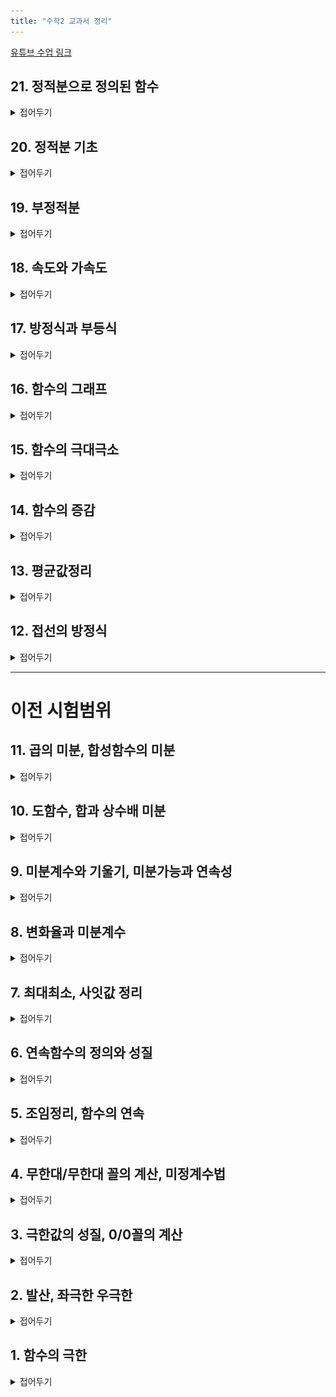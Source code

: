 ```yaml
---
title: "수학2 교과서 정리"
---
```

<a href ="https://youtube.com/playlist?list=PLZbiDKYSrfMBMUVCpr-5bDrsdRHLQMvcG&si=QUIhi1EWWqAx_C9e">유튜브 수업 링크</a>

## 21. 정적분으로 정의된 함수
<details>
    <summary>접어두기</summary>
<img src="/assets/two cs/21. 정적분으로 (1).jpg"/>
<img src="/assets/two cs/21. 정적분으로 (2).jpg"/>
<img src="/assets/two cs/21. 정적분으로 (3).jpg"/>
<img src="/assets/two cs/21. 정적분으로 (4).jpg"/>
<img src="/assets/two cs/21. 정적분으로 (5).jpg"/>
<img src="/assets/two cs/21. 정적분으로 (6).jpg"/>
<img src="/assets/two cs/21. 정적분으로 (7).jpg"/>
<img src="/assets/two cs/21. 정적분으로 (8).jpg"/>
<img src="/assets/two cs/21. 정적분으로 (9).jpg"/>
<img src="/assets/two cs/21. 정적분으로 (10).jpg"/>
<img src="/assets/two cs/21. 정적분으로 (11).jpg"/>
<img src="/assets/two cs/21. 정적분으로 (12).jpg"/>
<img src="/assets/two cs/21. 정적분으로 (13).jpg"/>
<img src="/assets/two cs/21. 정적분으로 (14).jpg"/>
<img src="/assets/two cs/21. 정적분으로 (15).jpg"/>
<img src="/assets/two cs/21. 정적분으로 (16).jpg"/>
<img src="/assets/two cs/21. 정적분으로 (17).jpg"/>
<img src="/assets/two cs/21. 정적분으로 (18).jpg"/>
<img src="/assets/two cs/21. 정적분으로 (19).jpg"/>
<img src="/assets/two cs/21. 정적분으로 (20).jpg"/>
<img src="/assets/two cs/21. 정적분으로 (21).jpg"/>
</details>

## 20. 정적분 기초
<details>
    <summary>접어두기</summary>
<img src="/assets/two cs/20. 정적분 기초 (1).jpg"/>
<img src="/assets/two cs/20. 정적분 기초 (2).jpg"/>
<img src="/assets/two cs/20. 정적분 기초 (3).jpg"/>
<img src="/assets/two cs/20. 정적분 기초 (4).jpg"/>
<img src="/assets/two cs/20. 정적분 기초 (5).jpg"/>
<img src="/assets/two cs/20. 정적분 기초 (6).jpg"/>
<img src="/assets/two cs/20. 정적분 기초 (7).jpg"/>
<img src="/assets/two cs/20. 정적분 기초 (8).jpg"/>
<img src="/assets/two cs/20. 정적분 기초 (9).jpg"/>
<img src="/assets/two cs/20. 정적분 기초 (10).jpg"/>
<img src="/assets/two cs/20. 정적분 기초 (11).jpg"/>
<img src="/assets/two cs/20. 정적분 기초 (12).jpg"/>
<img src="/assets/two cs/20. 정적분 기초 (13).jpg"/>
<img src="/assets/two cs/20. 정적분 기초 (14).jpg"/>
<img src="/assets/two cs/20. 정적분 기초 (15).jpg"/>
<img src="/assets/two cs/20. 정적분 기초 (16).jpg"/>
<img src="/assets/two cs/20. 정적분 기초 (17).jpg"/>
<img src="/assets/two cs/20. 정적분 기초 (18).jpg"/>
<img src="/assets/two cs/20. 정적분 기초 (19).jpg"/>
<img src="/assets/two cs/20. 정적분 기초 (20).jpg"/>
<img src="/assets/two cs/20. 정적분 기초 (21).jpg"/>
<img src="/assets/two cs/20. 정적분 기초 (22).jpg"/>
<img src="/assets/two cs/20. 정적분 기초 (23).jpg"/>
</details>


## 19. 부정적분
<details>
    <summary>접어두기</summary>
<img src="/assets/two cs/19. 부정적분 (1).jpg"/>
<img src="/assets/two cs/19. 부정적분 (2).jpg"/>
<img src="/assets/two cs/19. 부정적분 (3).jpg"/>
<img src="/assets/two cs/19. 부정적분 (4).jpg"/>
<img src="/assets/two cs/19. 부정적분 (5).jpg"/>
<img src="/assets/two cs/19. 부정적분 (6).jpg"/>
<img src="/assets/two cs/19. 부정적분 (7).jpg"/>
<img src="/assets/two cs/19. 부정적분 (8).jpg"/>
<img src="/assets/two cs/19. 부정적분 (9).jpg"/>
<img src="/assets/two cs/19. 부정적분 (10).jpg"/>
<img src="/assets/two cs/19. 부정적분 (11).jpg"/>
<img src="/assets/two cs/19. 부정적분 (12).jpg"/>
<img src="/assets/two cs/19. 부정적분 (13).jpg"/>
<img src="/assets/two cs/19. 부정적분 (14).jpg"/>
<img src="/assets/two cs/19. 부정적분 (15).jpg"/>
<img src="/assets/two cs/19. 부정적분 (16).jpg"/>
<img src="/assets/two cs/19. 부정적분 (17).jpg"/>
<img src="/assets/two cs/19. 부정적분 (18).jpg"/>
<img src="/assets/two cs/19. 부정적분 (19).jpg"/>
<img src="/assets/two cs/19. 부정적분 (20).jpg"/>
<img src="/assets/two cs/19. 부정적분 (21).jpg"/>
</details>




## 18. 속도와 가속도
<details>
    <summary>접어두기</summary>
<img src="/assets/two cs/18. 속도와 가속도 (1).jpg"/>
<img src="/assets/two cs/18. 속도와 가속도 (2).jpg"/>
<img src="/assets/two cs/18. 속도와 가속도 (3).jpg"/>
<img src="/assets/two cs/18. 속도와 가속도 (4).jpg"/>
<img src="/assets/two cs/18. 속도와 가속도 (5).jpg"/>
<img src="/assets/two cs/18. 속도와 가속도 (6).jpg"/>
<img src="/assets/two cs/18. 속도와 가속도 (7).jpg"/>
<img src="/assets/two cs/18. 속도와 가속도 (8).jpg"/>
<img src="/assets/two cs/18. 속도와 가속도 (9).jpg"/>
<img src="/assets/two cs/18. 속도와 가속도 (10).jpg"/>
<img src="/assets/two cs/18. 속도와 가속도 (11).jpg"/>
<img src="/assets/two cs/18. 속도와 가속도 (12).jpg"/>
<img src="/assets/two cs/18. 속도와 가속도 (13).jpg"/>
<img src="/assets/two cs/18. 속도와 가속도 (14).jpg"/>
<img src="/assets/two cs/18. 속도와 가속도 (15).jpg"/>
<img src="/assets/two cs/18. 속도와 가속도 (16).jpg"/>
<img src="/assets/two cs/18. 속도와 가속도 (17).jpg"/>
</details>


## 17. 방정식과 부등식
<details>
    <summary>접어두기</summary>
</details>



## 16. 함수의 그래프
<details>
    <summary>접어두기</summary>
<img src="/assets/two cs/16. 함수의 그래프 (1).jpg"/>
<img src="/assets/two cs/16. 함수의 그래프 (2).jpg"/>
<img src="/assets/two cs/16. 함수의 그래프 (3).jpg"/>
<img src="/assets/two cs/16. 함수의 그래프 (4).jpg"/>
<img src="/assets/two cs/16. 함수의 그래프 (5).jpg"/>
<img src="/assets/two cs/16. 함수의 그래프 (6).jpg"/>
<img src="/assets/two cs/16. 함수의 그래프 (7).jpg"/>
<img src="/assets/two cs/16. 함수의 그래프 (8).jpg"/>
<img src="/assets/two cs/16. 함수의 그래프 (9).jpg"/>
<img src="/assets/two cs/16. 함수의 그래프 (10).jpg"/>
<img src="/assets/two cs/16. 함수의 그래프 (11).jpg"/>
<img src="/assets/two cs/16. 함수의 그래프 (12).jpg"/>
<img src="/assets/two cs/16. 함수의 그래프 (13).jpg"/>
<img src="/assets/two cs/16. 함수의 그래프 (14).jpg"/>
<img src="/assets/two cs/16. 함수의 그래프 (15).jpg"/>
</details>



## 15. 함수의 극대극소
<details>
    <summary>접어두기</summary>
<img src="/assets/two cs/15. 함수의 극대극소 (1).jpg"/>
<img src="/assets/two cs/15. 함수의 극대극소 (2).jpg"/>
<img src="/assets/two cs/15. 함수의 극대극소 (3).jpg"/>
<img src="/assets/two cs/15. 함수의 극대극소 (4).jpg"/>
<img src="/assets/two cs/15. 함수의 극대극소 (5).jpg"/>
<img src="/assets/two cs/15. 함수의 극대극소 (6).jpg"/>
<img src="/assets/two cs/15. 함수의 극대극소 (7).jpg"/>
<img src="/assets/two cs/15. 함수의 극대극소 (8).jpg"/>
<img src="/assets/two cs/15. 함수의 극대극소 (9).jpg"/>
<img src="/assets/two cs/15. 함수의 극대극소 (10).jpg"/>
<img src="/assets/two cs/15. 함수의 극대극소 (11).jpg"/>
<img src="/assets/two cs/15. 함수의 극대극소 (12).jpg"/>
<img src="/assets/two cs/15. 함수의 극대극소 (13).jpg"/>
<img src="/assets/two cs/15. 함수의 극대극소 (14).jpg"/>
<img src="/assets/two cs/15. 함수의 극대극소 (15).jpg"/>
<img src="/assets/two cs/15. 함수의 극대극소 (16).jpg"/>
<img src="/assets/two cs/15. 함수의 극대극소 (17).jpg"/>
<img src="/assets/two cs/15. 함수의 극대극소 (18).jpg"/>
<img src="/assets/two cs/15. 함수의 극대극소 (19).jpg"/>
<img src="/assets/two cs/15. 함수의 극대극소 (20).jpg"/>
<img src="/assets/two cs/15. 함수의 극대극소 (21).jpg"/>
<img src="/assets/two cs/15. 함수의 극대극소 (22).jpg"/>
<img src="/assets/two cs/15. 함수의 극대극소 (23).jpg"/>
<img src="/assets/two cs/15. 함수의 극대극소 (24).jpg"/>
</details>


## 14. 함수의 증감
<details>
    <summary>접어두기</summary>
<img src="/assets/two cs/14. 함수의 증감 (1).jpg"/>
<img src="/assets/two cs/14. 함수의 증감 (2).jpg"/>
<img src="/assets/two cs/14. 함수의 증감 (3).jpg"/>
<img src="/assets/two cs/14. 함수의 증감 (4).jpg"/>
<img src="/assets/two cs/14. 함수의 증감 (5).jpg"/>
<img src="/assets/two cs/14. 함수의 증감 (6).jpg"/>
<img src="/assets/two cs/14. 함수의 증감 (7).jpg"/>
<img src="/assets/two cs/14. 함수의 증감 (8).jpg"/>
<img src="/assets/two cs/14. 함수의 증감 (9).jpg"/>
<img src="/assets/two cs/14. 함수의 증감 (10).jpg"/>
<img src="/assets/two cs/14. 함수의 증감 (11).jpg"/>
<img src="/assets/two cs/14. 함수의 증감 (12).jpg"/>
<img src="/assets/two cs/14. 함수의 증감 (13).jpg"/>
<img src="/assets/two cs/14. 함수의 증감 (14).jpg"/>
<img src="/assets/two cs/14. 함수의 증감 (15).jpg"/>
<img src="/assets/two cs/14. 함수의 증감 (16).jpg"/>
<img src="/assets/two cs/14. 함수의 증감 (17).jpg"/>
<img src="/assets/two cs/14. 함수의 증감 (18).jpg"/>
<img src="/assets/two cs/14. 함수의 증감 (19).jpg"/>
<img src="/assets/two cs/14. 함수의 증감 (20).jpg"/>
<img src="/assets/two cs/14. 함수의 증감 (21).jpg"/>
</details>



## 13. 평균값정리
<details>
    <summary>접어두기</summary>
<img src="/assets/two cs/13. 펑균값정리 (1).jpg"/>
<img src="/assets/two cs/13. 펑균값정리 (2).jpg"/>
<img src="/assets/two cs/13. 펑균값정리 (3).jpg"/>
<img src="/assets/two cs/13. 펑균값정리 (4).jpg"/>
<img src="/assets/two cs/13. 펑균값정리 (5).jpg"/>
<img src="/assets/two cs/13. 펑균값정리 (6).jpg"/>
<img src="/assets/two cs/13. 펑균값정리 (7).jpg"/>
<img src="/assets/two cs/13. 펑균값정리 (8).jpg"/>
<img src="/assets/two cs/13. 펑균값정리 (9).jpg"/>
<img src="/assets/two cs/13. 펑균값정리 (10).jpg"/>
<img src="/assets/two cs/13. 펑균값정리 (11).jpg"/>
<img src="/assets/two cs/13. 펑균값정리 (12).jpg"/>
<img src="/assets/two cs/13. 펑균값정리 (13).jpg"/>
<img src="/assets/two cs/13. 펑균값정리 (14).jpg"/>
<img src="/assets/two cs/13. 펑균값정리 (15).jpg"/>
<img src="/assets/two cs/13. 펑균값정리 (16).jpg"/>
<img src="/assets/two cs/13. 펑균값정리 (17).jpg"/>
<img src="/assets/two cs/13. 펑균값정리 (18).jpg"/>
<img src="/assets/two cs/13. 펑균값정리 (19).jpg"/>
<img src="/assets/two cs/13. 펑균값정리 (20).jpg"/>
<img src="/assets/two cs/13. 펑균값정리 (21).jpg"/>
<img src="/assets/two cs/13. 펑균값정리 (22).jpg"/>
<img src="/assets/two cs/13. 펑균값정리 (23).jpg"/>
<img src="/assets/two cs/13. 펑균값정리 (24).jpg"/>
<img src="/assets/two cs/13. 펑균값정리 (25).jpg"/>
<img src="/assets/two cs/13. 펑균값정리 (26).jpg"/>
</details>

## 12. 접선의 방정식
<details>
    <summary>접어두기</summary>
<img src="/assets/two cs/12. 접선의 방정식 (1).jpg"/>
<img src="/assets/two cs/12. 접선의 방정식 (2).jpg"/>
<img src="/assets/two cs/12. 접선의 방정식 (3).jpg"/>
<img src="/assets/two cs/12. 접선의 방정식 (4).jpg"/>
<img src="/assets/two cs/12. 접선의 방정식 (5).jpg"/>
<img src="/assets/two cs/12. 접선의 방정식 (6).jpg"/>
<img src="/assets/two cs/12. 접선의 방정식 (7).jpg"/>
<img src="/assets/two cs/12. 접선의 방정식 (8).jpg"/>
<img src="/assets/two cs/12. 접선의 방정식 (9).jpg"/>
<img src="/assets/two cs/12. 접선의 방정식 (10).jpg"/>
<img src="/assets/two cs/12. 접선의 방정식 (11).jpg"/>
<img src="/assets/two cs/12. 접선의 방정식 (12).jpg"/>
<img src="/assets/two cs/12. 접선의 방정식 (13).jpg"/>
<img src="/assets/two cs/12. 접선의 방정식 (14).jpg"/>
<img src="/assets/two cs/12. 접선의 방정식 (15).jpg"/>
<img src="/assets/two cs/12. 접선의 방정식 (16).jpg"/>
<img src="/assets/two cs/12. 접선의 방정식 (17).jpg"/>
<img src="/assets/two cs/12. 접선의 방정식 (18).jpg"/>
<img src="/assets/two cs/12. 접선의 방정식 (19).jpg"/>
<img src="/assets/two cs/12. 접선의 방정식 (20).jpg"/>
<img src="/assets/two cs/12. 접선의 방정식 (21).jpg"/>
</details>


***
# 이전 시험범위

## 11. 곱의 미분, 합성함수의 미분
<details>
    <summary>접어두기</summary>
<img src="/assets/two cs/11. 곱미분, 합성함수 미분 (1).jpg"/>
<img src="/assets/two cs/11. 곱미분, 합성함수 미분 (2).jpg"/>
<img src="/assets/two cs/11. 곱미분, 합성함수 미분 (3).jpg"/>
<img src="/assets/two cs/11. 곱미분, 합성함수 미분 (4).jpg"/>
<img src="/assets/two cs/11. 곱미분, 합성함수 미분 (5).jpg"/>
<img src="/assets/two cs/11. 곱미분, 합성함수 미분 (6).jpg"/>
<img src="/assets/two cs/11. 곱미분, 합성함수 미분 (7).jpg"/>
<img src="/assets/two cs/11. 곱미분, 합성함수 미분 (8).jpg"/>
<img src="/assets/two cs/11. 곱미분, 합성함수 미분 (9).jpg"/>
<img src="/assets/two cs/11. 곱미분, 합성함수 미분 (10).jpg"/>
<img src="/assets/two cs/11. 곱미분, 합성함수 미분 (11).jpg"/>
<img src="/assets/two cs/11. 곱미분, 합성함수 미분 (12).jpg"/>
<img src="/assets/two cs/11. 곱미분, 합성함수 미분 (13).jpg"/>
<img src="/assets/two cs/11. 곱미분, 합성함수 미분 (14).jpg"/>
<img src="/assets/two cs/11. 곱미분, 합성함수 미분 (15).jpg"/>
<img src="/assets/two cs/11. 곱미분, 합성함수 미분 (16).jpg"/>
</details>

## 10. 도함수, 합과 상수배 미분
<details>
    <summary>접어두기</summary>
<img src="/assets/two cs/10. 도함수, 합 미분 (1).jpg"/>
<img src="/assets/two cs/10. 도함수, 합 미분 (2).jpg"/>
<img src="/assets/two cs/10. 도함수, 합 미분 (3).jpg"/>
<img src="/assets/two cs/10. 도함수, 합 미분 (4).jpg"/>
<img src="/assets/two cs/10. 도함수, 합 미분 (5).jpg"/>
<img src="/assets/two cs/10. 도함수, 합 미분 (6).jpg"/>
<img src="/assets/two cs/10. 도함수, 합 미분 (7).jpg"/>
<img src="/assets/two cs/10. 도함수, 합 미분 (8).jpg"/>
<img src="/assets/two cs/10. 도함수, 합 미분 (9).jpg"/>
<img src="/assets/two cs/10. 도함수, 합 미분 (10).jpg"/>
<img src="/assets/two cs/10. 도함수, 합 미분 (11).jpg"/>
<img src="/assets/two cs/10. 도함수, 합 미분 (12).jpg"/>
<img src="/assets/two cs/10. 도함수, 합 미분 (13).jpg"/>
<img src="/assets/two cs/10. 도함수, 합 미분 (14).jpg"/>
<img src="/assets/two cs/10. 도함수, 합 미분 (15).jpg"/>
<img src="/assets/two cs/10. 도함수, 합 미분 (16).jpg"/>
</details>

## 9. 미분계수와 기울기, 미분가능과 연속성
<details>
    <summary>접어두기</summary>
<img src="/assets/two cs/9. 기울기, 미분가능 (1).jpg"/>
<img src="/assets/two cs/9. 기울기, 미분가능 (2).jpg"/>
<img src="/assets/two cs/9. 기울기, 미분가능 (3).jpg"/>
<img src="/assets/two cs/9. 기울기, 미분가능 (4).jpg"/>
<img src="/assets/two cs/9. 기울기, 미분가능 (5).jpg"/>
<img src="/assets/two cs/9. 기울기, 미분가능 (6).jpg"/>
<img src="/assets/two cs/9. 기울기, 미분가능 (7).jpg"/>
<img src="/assets/two cs/9. 기울기, 미분가능 (8).jpg"/>
<img src="/assets/two cs/9. 기울기, 미분가능 (9).jpg"/>
<img src="/assets/two cs/9. 기울기, 미분가능 (10).jpg"/>
<img src="/assets/two cs/9. 기울기, 미분가능 (11).jpg"/>
<img src="/assets/two cs/9. 기울기, 미분가능 (12).jpg"/>
<img src="/assets/two cs/9. 기울기, 미분가능 (13).jpg"/>
<img src="/assets/two cs/9. 기울기, 미분가능 (14).jpg"/>
<img src="/assets/two cs/9. 기울기, 미분가능 (15).jpg"/>
<img src="/assets/two cs/9. 기울기, 미분가능 (16).jpg"/>
</details>

## 8. 변화율과 미분계수
<details>
    <summary>접어두기</summary>
<img src="/assets/two cs/8. 변화율과 미분계수 (1).jpg"/>
<img src="/assets/two cs/8. 변화율과 미분계수 (2).jpg"/>
<img src="/assets/two cs/8. 변화율과 미분계수 (3).jpg"/>
<img src="/assets/two cs/8. 변화율과 미분계수 (4).jpg"/>
<img src="/assets/two cs/8. 변화율과 미분계수 (5).jpg"/>
<img src="/assets/two cs/8. 변화율과 미분계수 (6).jpg"/>
<img src="/assets/two cs/8. 변화율과 미분계수 (7).jpg"/>
<img src="/assets/two cs/8. 변화율과 미분계수 (8).jpg"/>
<img src="/assets/two cs/8. 변화율과 미분계수 (9).jpg"/>
<img src="/assets/two cs/8. 변화율과 미분계수 (10).jpg"/>
<img src="/assets/two cs/8. 변화율과 미분계수 (11).jpg"/>
<img src="/assets/two cs/8. 변화율과 미분계수 (12).jpg"/>
<img src="/assets/two cs/8. 변화율과 미분계수 (13).jpg"/>
<img src="/assets/two cs/8. 변화율과 미분계수 (14).jpg"/>
<img src="/assets/two cs/8. 변화율과 미분계수 (15).jpg"/>
<img src="/assets/two cs/8. 변화율과 미분계수 (16).jpg"/>
<img src="/assets/two cs/8. 변화율과 미분계수 (17).jpg"/>
<img src="/assets/two cs/8. 변화율과 미분계수 (18).jpg"/>
<img src="/assets/two cs/8. 변화율과 미분계수 (19).jpg"/>
<img src="/assets/two cs/8. 변화율과 미분계수 (20).jpg"/>
<img src="/assets/two cs/8. 변화율과 미분계수 (21).jpg"/>
<img src="/assets/two cs/8. 변화율과 미분계수 (22).jpg"/>
<img src="/assets/two cs/8. 변화율과 미분계수 (23).jpg"/>
<img src="/assets/two cs/8. 변화율과 미분계수 (24).jpg"/>
<img src="/assets/two cs/8. 변화율과 미분계수 (25).jpg"/>
<img src="/assets/two cs/8. 변화율과 미분계수 (26).jpg"/>
<img src="/assets/two cs/8. 변화율과 미분계수 (27).jpg"/>
<img src="/assets/two cs/8. 변화율과 미분계수 (28).jpg"/>
<img src="/assets/two cs/8. 변화율과 미분계수 (29).jpg"/>
<img src="/assets/two cs/8. 변화율과 미분계수 (30).jpg"/>
<img src="/assets/two cs/8. 변화율과 미분계수 (31).jpg"/>
<img src="/assets/two cs/8. 변화율과 미분계수 (32).jpg"/>
</details>

## 7. 최대최소, 사잇값 정리
<details>
    <summary>접어두기</summary>
<img src="/assets/two cs/7. 최대최소 사잇값 (1).jpg"/>
<img src="/assets/two cs/7. 최대최소 사잇값 (2).jpg"/>
<img src="/assets/two cs/7. 최대최소 사잇값 (3).jpg"/>
<img src="/assets/two cs/7. 최대최소 사잇값 (4).jpg"/>
<img src="/assets/two cs/7. 최대최소 사잇값 (5).jpg"/>
<img src="/assets/two cs/7. 최대최소 사잇값 (6).jpg"/>
<img src="/assets/two cs/7. 최대최소 사잇값 (7).jpg"/>
<img src="/assets/two cs/7. 최대최소 사잇값 (8).jpg"/>
<img src="/assets/two cs/7. 최대최소 사잇값 (9).jpg"/>
<img src="/assets/two cs/7. 최대최소 사잇값 (10).jpg"/>
<img src="/assets/two cs/7. 최대최소 사잇값 (11).jpg"/>
<img src="/assets/two cs/7. 최대최소 사잇값 (12).jpg"/>
<img src="/assets/two cs/7. 최대최소 사잇값 (13).jpg"/>
<img src="/assets/two cs/7. 최대최소 사잇값 (14).jpg"/>
<img src="/assets/two cs/7. 최대최소 사잇값 (15).jpg"/>
<img src="/assets/two cs/7. 최대최소 사잇값 (16).jpg"/>
<img src="/assets/two cs/7. 최대최소 사잇값 (17).jpg"/>
</details>

## 6. 연속함수의 정의와 성질
<details>
    <summary>접어두기</summary>
<img src="/assets/two cs/6. 연속함수 정의성질 (1).jpg"/>
<img src="/assets/two cs/6. 연속함수 정의성질 (2).jpg"/>
<img src="/assets/two cs/6. 연속함수 정의성질 (3).jpg"/>
<img src="/assets/two cs/6. 연속함수 정의성질 (4).jpg"/>
<img src="/assets/two cs/6. 연속함수 정의성질 (5).jpg"/>
<img src="/assets/two cs/6. 연속함수 정의성질 (6).jpg"/>
<img src="/assets/two cs/6. 연속함수 정의성질 (7).jpg"/>
<img src="/assets/two cs/6. 연속함수 정의성질 (8).jpg"/>
<img src="/assets/two cs/6. 연속함수 정의성질 (9).jpg"/>
<img src="/assets/two cs/6. 연속함수 정의성질 (10).jpg"/>
<img src="/assets/two cs/6. 연속함수 정의성질 (11).jpg"/>
<img src="/assets/two cs/6. 연속함수 정의성질 (12).jpg"/>
<img src="/assets/two cs/6. 연속함수 정의성질 (13).jpg"/>
<img src="/assets/two cs/6. 연속함수 정의성질 (14).jpg"/>
<img src="/assets/two cs/6. 연속함수 정의성질 (15).jpg"/>
<img src="/assets/two cs/6. 연속함수 정의성질 (16).jpg"/>
<img src="/assets/two cs/6. 연속함수 정의성질 (17).jpg"/>
<img src="/assets/two cs/6. 연속함수 정의성질 (18).jpg"/>
<img src="/assets/two cs/6. 연속함수 정의성질 (19).jpg"/>
<img src="/assets/two cs/6. 연속함수 정의성질 (20).jpg"/>
<img src="/assets/two cs/6. 연속함수 정의성질 (21).jpg"/>
<img src="/assets/two cs/6. 연속함수 정의성질 (22).jpg"/>
<img src="/assets/two cs/6. 연속함수 정의성질 (23).jpg"/>
<img src="/assets/two cs/6. 연속함수 정의성질 (24).jpg"/>
</details>

## 5. 조임정리, 함수의 연속
<details>
    <summary>접어두기</summary>
    <img src="/assets/two cs/5. 조임정리, 연속 (1).jpg"/>
<img src="/assets/two cs/5. 조임정리, 연속 (2).jpg"/>
<img src="/assets/two cs/5. 조임정리, 연속 (3).jpg"/>
<img src="/assets/two cs/5. 조임정리, 연속 (4).jpg"/>
<img src="/assets/two cs/5. 조임정리, 연속 (5).jpg"/>
<img src="/assets/two cs/5. 조임정리, 연속 (6).jpg"/>
<img src="/assets/two cs/5. 조임정리, 연속 (7).jpg"/>
<img src="/assets/two cs/5. 조임정리, 연속 (8).jpg"/>
<img src="/assets/two cs/5. 조임정리, 연속 (9).jpg"/>
<img src="/assets/two cs/5. 조임정리, 연속 (10).jpg"/>
<img src="/assets/two cs/5. 조임정리, 연속 (11).jpg"/>
<img src="/assets/two cs/5. 조임정리, 연속 (12).jpg"/>
<img src="/assets/two cs/5. 조임정리, 연속 (13).jpg"/>
<img src="/assets/two cs/5. 조임정리, 연속 (14).jpg"/>
<img src="/assets/two cs/5. 조임정리, 연속 (15).jpg"/>
<img src="/assets/two cs/5. 조임정리, 연속 (16).jpg"/>
<img src="/assets/two cs/5. 조임정리, 연속 (17).jpg"/>
<img src="/assets/two cs/5. 조임정리, 연속 (18).jpg"/>
<img src="/assets/two cs/5. 조임정리, 연속 (19).jpg"/>
<img src="/assets/two cs/5. 조임정리, 연속 (20).jpg"/>
<img src="/assets/two cs/5. 조임정리, 연속 (21).jpg"/>
</details>

## 4. 무한대/무한대 꼴의 계산, 미정계수법
<details>
    <summary>접어두기</summary>
<img src="/assets/two cs/4. 무한대무한대 꼴의 계산, 미정계수법 (1).jpg"/>
<img src="/assets/two cs/4. 무한대무한대 꼴의 계산, 미정계수법 (2).jpg"/>
<img src="/assets/two cs/4. 무한대무한대 꼴의 계산, 미정계수법 (3).jpg"/>
<img src="/assets/two cs/4. 무한대무한대 꼴의 계산, 미정계수법 (4).jpg"/>
<img src="/assets/two cs/4. 무한대무한대 꼴의 계산, 미정계수법 (5).jpg"/>
<img src="/assets/two cs/4. 무한대무한대 꼴의 계산, 미정계수법 (6).jpg"/>
<img src="/assets/two cs/4. 무한대무한대 꼴의 계산, 미정계수법 (7).jpg"/>
<img src="/assets/two cs/4. 무한대무한대 꼴의 계산, 미정계수법 (8).jpg"/>
<img src="/assets/two cs/4. 무한대무한대 꼴의 계산, 미정계수법 (9).jpg"/>
<img src="/assets/two cs/4. 무한대무한대 꼴의 계산, 미정계수법 (10).jpg"/>
<img src="/assets/two cs/4. 무한대무한대 꼴의 계산, 미정계수법 (11).jpg"/>
<img src="/assets/two cs/4. 무한대무한대 꼴의 계산, 미정계수법 (12).jpg"/>
<img src="/assets/two cs/4. 무한대무한대 꼴의 계산, 미정계수법 (13).jpg"/>
<img src="/assets/two cs/4. 무한대무한대 꼴의 계산, 미정계수법 (14).jpg"/>
<img src="/assets/two cs/4. 무한대무한대 꼴의 계산, 미정계수법 (15).jpg"/>
<img src="/assets/two cs/4. 무한대무한대 꼴의 계산, 미정계수법 (16).jpg"/>
</details>

## 3. 극한값의 성질, 0/0꼴의 계산
<details>
    <summary>접어두기</summary>
<img src="/assets/two cs/3. 극한값 성질 계산 (1).jpg"/>
<img src="/assets/two cs/3. 극한값 성질 계산 (2).jpg"/>
<img src="/assets/two cs/3. 극한값 성질 계산 (3).jpg"/>
<img src="/assets/two cs/3. 극한값 성질 계산 (4).jpg"/>
<img src="/assets/two cs/3. 극한값 성질 계산 (5).jpg"/>
<img src="/assets/two cs/3. 극한값 성질 계산 (6).jpg"/>
<img src="/assets/two cs/3. 극한값 성질 계산 (7).jpg"/>
<img src="/assets/two cs/3. 극한값 성질 계산 (8).jpg"/>
<img src="/assets/two cs/3. 극한값 성질 계산 (9).jpg"/>
<img src="/assets/two cs/3. 극한값 성질 계산 (10).jpg"/>
<img src="/assets/two cs/3. 극한값 성질 계산 (11).jpg"/>
<img src="/assets/two cs/3. 극한값 성질 계산 (12).jpg"/>
<img src="/assets/two cs/3. 극한값 성질 계산 (13).jpg"/>
<img src="/assets/two cs/3. 극한값 성질 계산 (14).jpg"/>
<img src="/assets/two cs/3. 극한값 성질 계산 (15).jpg"/>
<img src="/assets/two cs/3. 극한값 성질 계산 (16).jpg"/>
<img src="/assets/two cs/3. 극한값 성질 계산 (17).jpg"/>
<img src="/assets/two cs/3. 극한값 성질 계산 (18).jpg"/>
<img src="/assets/two cs/3. 극한값 성질 계산 (19).jpg"/>
<img src="/assets/two cs/3. 극한값 성질 계산 (20).jpg"/>
<img src="/assets/two cs/3. 극한값 성질 계산 (21).jpg"/>
<img src="/assets/two cs/3. 극한값 성질 계산 (22).jpg"/>
<img src="/assets/two cs/3. 극한값 성질 계산 (23).jpg"/>
</details>

## 2. 발산, 좌극한 우극한
<details>
    <summary>접어두기</summary>
<img src="/assets/two cs/2. 발산, 좌극한 우극한 (1).jpg"/>
<img src="/assets/two cs/2. 발산, 좌극한 우극한 (2).jpg"/>
<img src="/assets/two cs/2. 발산, 좌극한 우극한 (3).jpg"/>
<img src="/assets/two cs/2. 발산, 좌극한 우극한 (4).jpg"/>
<img src="/assets/two cs/2. 발산, 좌극한 우극한 (5).jpg"/>
<img src="/assets/two cs/2. 발산, 좌극한 우극한 (6).jpg"/>
<img src="/assets/two cs/2. 발산, 좌극한 우극한 (7).jpg"/>
<img src="/assets/two cs/2. 발산, 좌극한 우극한 (8).jpg"/>
<img src="/assets/two cs/2. 발산, 좌극한 우극한 (9).jpg"/>
<img src="/assets/two cs/2. 발산, 좌극한 우극한 (10).jpg"/>
<img src="/assets/two cs/2. 발산, 좌극한 우극한 (11).jpg"/>
<img src="/assets/two cs/2. 발산, 좌극한 우극한 (12).jpg"/>
<img src="/assets/two cs/2. 발산, 좌극한 우극한 (13).jpg"/>
<img src="/assets/two cs/2. 발산, 좌극한 우극한 (14).jpg"/>
<img src="/assets/two cs/2. 발산, 좌극한 우극한 (15).jpg"/>
<img src="/assets/two cs/2. 발산, 좌극한 우극한 (16).jpg"/>
<img src="/assets/two cs/2. 발산, 좌극한 우극한 (17).jpg"/>
<img src="/assets/two cs/2. 발산, 좌극한 우극한 (18).jpg"/>
</details>

## 1. 함수의 극한
<details>
    <summary>접어두기</summary>
<img src="/assets/two cs/1. 함수의 극한 (1).jpg"/>
<img src="/assets/two cs/1. 함수의 극한 (2).jpg"/>
<img src="/assets/two cs/1. 함수의 극한 (3).jpg"/>
<img src="/assets/two cs/1. 함수의 극한 (4).jpg"/>
<img src="/assets/two cs/1. 함수의 극한 (5).jpg"/>
<img src="/assets/two cs/1. 함수의 극한 (6).jpg"/>
<img src="/assets/two cs/1. 함수의 극한 (7).jpg"/>
<img src="/assets/two cs/1. 함수의 극한 (8).jpg"/>
<img src="/assets/two cs/1. 함수의 극한 (9).jpg"/>
<img src="/assets/two cs/1. 함수의 극한 (10).jpg"/>
<img src="/assets/two cs/1. 함수의 극한 (11).jpg"/>
<img src="/assets/two cs/1. 함수의 극한 (12).jpg"/>
<img src="/assets/two cs/1. 함수의 극한 (13).jpg"/>
<img src="/assets/two cs/1. 함수의 극한 (14).jpg"/>
<img src="/assets/two cs/1. 함수의 극한 (15).jpg"/>
</details>